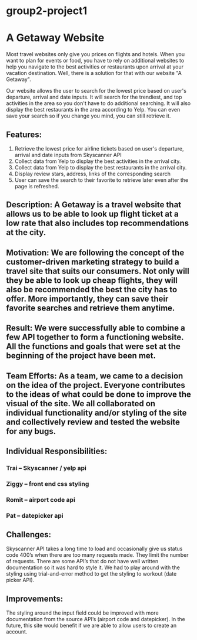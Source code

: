 # group2-project1
# A Getaway Website

Most travel websites only give you prices on flights and hotels. When you want to plan for events or food, you have to rely on additional websites to help you navigate to the best activities or restaurants upon arrival at your vacation destination. Well, there is a solution for that with our website "A Getaway". 

Our website allows the user to search for the lowest price based on user's departure, arrival and date inputs. It will search for the trendiest, and top activities in the area so you don't have to do additional searching. It will also display the best restaurants in the area according to Yelp. You can even save your search so if you change you mind, you can still retrieve it.

## Features:
1. Retrieve the lowest price for airline tickets based on user's departure, arrival and date inputs from Skyscanner API
2. Collect data from Yelp to display the best activities in the arrival city.
3. Collect data from Yelp to display the best restaurants in the arrival city.
4. Display review stars, address, links of the corresponding search
5. User can save the search to their favorite to retrieve later even after the page is refreshed.


## Description: A Getaway is a travel website that allows us to be able to look up flight ticket at a low rate that also includes top recommendations at the city.

## Motivation: We are following the concept of the customer-driven marketing strategy to build a travel site that suits our consumers. Not only will they be able to look up cheap flights, they will also be recommended the best the city has to offer. More importantly, they can save their favorite searches and retrieve them anytime.

## Result: We were successfully able to combine a few API together to form a functioning website. All the functions and goals that were set at the beginning of the project have been met.

## Team Efforts: As a team, we came to a decision on the idea of the project. Everyone contributes to the ideas of what could be done to improve the visual of the site. We all collaborated on individual functionality and/or styling of the site and collectively review and tested the website for any bugs. 

## Individual Responsibilities:
### Trai – Skyscanner / yelp api

### Ziggy – front end css styling

### Romit – airport code api

### Pat – datepicker api

## Challenges:
Skyscanner API takes a long time to load and occasionally give us status code 400’s when there are too many requests made. They limit the number of requests.
There are some API’s that do not have well written documentation so it was hard to style it. We had to play around with the styling using trial-and-error method to get the styling to workout (date picker API).

## Improvements: 
The styling around the input field could be improved with more documentation from the source API’s (airport code and datepicker).
In the future, this site would benefit if we are able to allow users to create an account.

